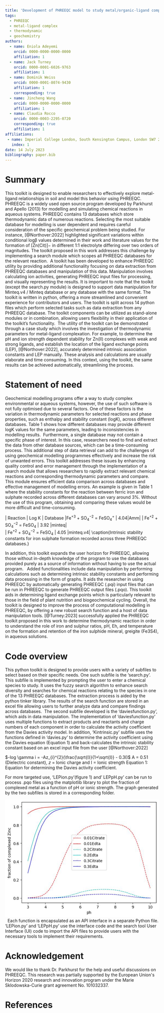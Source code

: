 ```yaml
---
title: 'Development of PHREEQC model to study metal/organic-ligand complexes in aqueous solution'
tags:
  - PHREEQC
  - metal-ligand complex
  - thermodynamic
  - geochemistry
authors:
  - name: Eniola Adeyemi
    orcid: 0000-0000-0000-0000
    affiliation: 1
  - name: Jack Turney
    orcid: 0000-0001-6026-9763
    affiliation: 1
  - name: Dominik Weiss
    orcid: 0000-0001-8074-9430
    affiliation: 1
    corresponding: true
  - name: Jincheng Wang
    orcid: 0000-0000-0000-0000
    affiliation: 1
  - name: Claudia Rocco
    orcid: 0000-0003-2295-0720
    corresponding: true
    affiliation: 1
affiliations:
 - name: Imperial College London, South Kensington Campus, London SW7 2AZ, UK
   index: 1
date: 14 July 2023
bibliography: paper.bib
---
```


# Summary
This toolkit is designed to enable researchers to effectively explore metal-ligand relationships in soil and model this behavior using PHREEQC. PHREEQC is a widely used open source program developed by Parkhurst and Apello (2013) for modelling and simulating chemical reactions in aqueous systems. PHREEQC contains 13 databases which store thermodynamic data of numerous reactions. Selecting the most suitable database for modelling is user dependent and requires careful consideration of the specific geochemical problem being studied. For instance, [@Northover:2022] highlighted significant variations within conditional logβ values determined in their work and literature values for the formation of [Zn(Cit)]− in different 1:1 electrolyte differing over two orders of magnitudes. The toolkit proposed in this work addresses this challenge by implementing a search module which scopes all PHREEQC databases for the relevant reaction. 
A toolkit has been developed to enhance PHREEQC utility by providing additional functionality focusing on data extraction from PHREEQC databases and manipulation of this data. Manipulation involves calculating ion activities, generating PHREEQC input files for processing, and visually representing the results. It is important to note that the toolkit (except the search.py module) is designed to support data manipulation for Minteq.v4 / Minteq database or any database with the same format. The toolkit is written in python, offering a more streamlined and convenient experience for contributors and users. The toolkit is split across 14 python files which perform selected tasks such as data extraction from any PHREEQC database. The toolkit components can be utilized as stand-alone modules or in combination, allowing users flexibility in their application of the toolkit’s functionality. 
The utility of the toolkit can be demonstrated through a case study which involves the investigation of thermodynamic parameters for metal-ligand complexation. For example, to determine the pH and ion strength dependent stability for Zn(II) complexes with weak and strong ligands, and establish the location of the ligand exchange points (LEP),  [@Northover:2022], accurately determined intrinsic association constants and LEP manually. These analysis and calculations are usually elaborate and time consuming. In this context, using the toolkit, the same results can be achieved automatically, streamlining the process.  


# Statement of need
Geochemical modelling programs offer a way to study complex environmental or aqueous systems, however, the use of such software is not fully optimised due to several factors. One of these factors is the variation in thermodynamic parameters for selected reactions and phase properties, such as enthalpy and stability constant (logK), across different databases. Table 1 shows how different databases may provide different logK values for the same parameters, leading to inconsistencies in modelling results. 
Furthermore, a single database may not contain a specific phase of interest. In this case, researchers need to find and extract the data from other database sources, which can be a time-consuming process. This additional step of data retrieval can add to the challenges of using geochemical modelling programmes effectively and increase the risk of unwanted errors. This toolkit addresses these issues by enhancing quality control and error management through the implementation of a search module that allows researchers to rapidly extract relevant chemical reactions and corresponding thermodynamic parameters and compare. This module ensures efficient data comparison across databases and effective management of modelling errors. An example is given in Table 1 where the stability constants for the reaction between ferric iron and sulphate recorded across different databases can vary around 3%. Without the use of this program, obtaining and comparing these values would be more difficult and time-consuming. 

| Reaction | Log K | Database 
|Fe$^{+3}$ + SO$_4^{-2}$ = FeSO$_4^+$ | 4.04|Amm|
| Fe$^{+2}$ + SO$_4^{-2}$ = FeSO$_4$ |  3.92 |minteq|\
| Fe$^{+2}$ + SO$_4^{-2}$ = FeSO$_4$ |  4.05 |minteq.v4|
\caption{Intrinsic stability constants for iron sulphate formation recorded across three PHREEQC databases.}

In addition, this toolkit expands the user horizon for PHREEQC, allowing those without in-depth knowledge of the program to use the databases provided purely as a source of information without having to use the actual program.  
Added functionalities include data manipulation by performing calculations such as determining intrinsic stability constants and performing data processing in the form of graphs. It aids the researcher in using PHREEQC by automatically generating PHREEQC (.pqi) input files that can be run in PHREEQC to generate PHREEQC output files (.pqo). This toolkit aids in determining ligand exchange points which is particularly relevant to those in the field of plant nutrition and biogeochemical cycling. Overall, the toolkit is designed to improve the process of computational modelling in PHREEQC, by offering a new robust search function and a host of data manipulation tools.  [@Turney:2023] successfully applied the PHREEQC toolkit proposed in this work to determine thermodynamic reaction in order to understand the role of iron and sulphur ratios, pH, Eh, and temperature on the formation and retention of the iron sulphide mineral, greigite (Fe3S4), in aqueous solutions. 


# Code overview
This python toolkit is designed to provide users with a variety of subfiles to select based on their specific needs. One such subfile is the ‘search.py’. This subfile is implemented by prompting the user to enter a chemical species to study. It uses the fuzzy search algorithm to enhance search diversity and searches for chemical reactions relating to the species in one of the 13 PHREEQC databases. The extraction process is aided by the python tinker library. The results of the search function are stored in an excel file allowing users to further analyze data and compare findings across databases. 
The second subfile developed is the ‘daviesfunction.py’, which aids in data manipulation. The implementation of ‘daviesfunction.py’ uses multiple functions to extract products and reactants and charge numbers of each component in order to calculate the activity coefficient from the Davies activity model. In addition, ‘Kintrinsic.py’ subfile uses the functions defined in ‘davies.py’ to determine the activity coefficient using the Davies equation (Equation 1) and back-calculates the intrinsic stability constant based on an excel input file from the user [@Northover:2022]

 $-log \gamma i = -Az_{i}^{2}(\frac{\sqrt{I}}{1+\sqrt{I}} - 0.3I)$
A = 0.51 (Dielectric constant), $z$ = Ionic charge and I = Ionic strength
Equation 1: Equation for determining the Davies activity coefficient. 

For more targeted use, ‘LEPion.py’(figure 1) and’ LEPpH.py’ can be run to process .pqo files using the matplotlib library to plot the fraction of complexed metal as a function of pH or ionic strength. The graph generated by the two subfiles is stored in a corresponding folder.  

![Example output using the LEPion.py subfile for zinc-citrate and zinc-edta complexation at $10^{-6}$ M zinc and $10^{-5}$ M Citrate and $10^{-5}$ M Edta.\label{fig:LEPchart}](Edta_CitrateZn__ph.jpg)
 
Each function is encapsulated as an API interface in a separate Python file. ‘LEPion.py’ and ‘LEPpH.py’ use the interface code and the search tool User Interface (UI) code to import the API files to provide users with the necessary tools to implement their requirements.   

# Acknowledgement

We would like to thank Dr. Parkhurst for the help and useful discussions on PHREEQC. This research was partially supported by the European Union's Horizon 2020 research and innovation program under the Marie Sklodowska-Curie grant agreement No. 101032337.

# References


